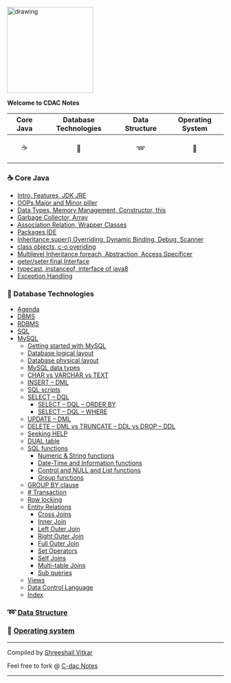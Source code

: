 
<p align="left">

<img src="https://github.com/shreeshailaya/C-DAC-Notes/blob/main/Media/1_logo.jpeg" alt="drawing" width="200"/>
  
<p align="left"><b>Welcome to CDAC Notes</b>
</p>


  
| Core Java | Database Technologies | Data Structure | Operating System |
| --- | --- | ---  | --- | 
| <p align="center"> ☕ | <p align="center"> 💾 | <p align="center"> ➿ | <p align="center"> 🐧 </p> |

### ☕ Core Java

 - [Intro, Features, JDK JRE](https://github.com/shreeshailaya/C-DAC-Notes/tree/main/Core%20Java#core-java--195introfeaturesjdkjre-) 
 - [OOPs,Major and Minor piller](https://github.com/shreeshailaya/C-DAC-Notes/tree/main/Core%20Java#205-oopsmajor-and-minor-piller)
 - [Data Types, Memory Management, Constructor, this](https://github.com/shreeshailaya/C-DAC-Notes/tree/main/Core%20Java#215-data-types-memory-management-constructor-this)
 - [Garbage Collector, Array](https://github.com/shreeshailaya/C-DAC-Notes/tree/main/Core%20Java#225-garbage-collector-array)
 - [Association Relation, Wrapper Classes](https://github.com/shreeshailaya/C-DAC-Notes/tree/main/Core%20Java#2405-association-relation-wrapper-classes)
 - [Packages,IDE](https://github.com/shreeshailaya/C-DAC-Notes/tree/main/Core%20Java#2505-packageside)
 - [Inheritance,super(),Overriding, Dynamic Binding, Debug, Scanner](https://github.com/shreeshailaya/C-DAC-Notes/tree/main/Core%20Java#2605inheritancesuperoverriding-dynamic-binding-debug-scanner)
 - [class objects, c-o overiding](https://github.com/shreeshailaya/C-DAC-Notes/tree/main/Core%20Java#275-class-objects-c-o-overiding)
 - [Multilevel Inheritance,foreach, Abstraction, Access Specificer](https://github.com/shreeshailaya/C-DAC-Notes/tree/main/Core%20Java#285multilevel-inheritanceforeach-abstraction-access-specificer)
 - [geter/seter,final,Interface](https://github.com/shreeshailaya/C-DAC-Notes/tree/main/Core%20Java#295geterseterfinalinterface)
 - [typecast, instanceof, interface of java8](https://github.com/shreeshailaya/C-DAC-Notes/tree/main/Core%20Java#315typecast-instanceof-interface-of-java8)
 - [Exception Handling](https://github.com/shreeshailaya/C-DAC-Notes/tree/main/Core%20Java#exception-handling)
 
### 💾 Database Technologies

 - [Agenda](https://github.com/shreeshailaya/C-DAC-Notes/tree/main/Database%20technologies#agenda) 
 - [DBMS](https://github.com/shreeshailaya/C-DAC-Notes/tree/main/Database%20technologies#dbms)
 - [RDBMS](https://github.com/shreeshailaya/C-DAC-Notes/tree/main/Database%20technologies#rdbms)
 - [SQL](https://github.com/shreeshailaya/C-DAC-Notes/tree/main/Database%20technologies#sql)
 - [MySQL](https://github.com/shreeshailaya/C-DAC-Notes/tree/main/Database%20technologies#mysql)
   - [Getting started with MySQL](https://github.com/shreeshailaya/C-DAC-Notes/tree/main/Database%20technologies#getting-started)
   - [Database logical layout](https://github.com/shreeshailaya/C-DAC-Notes/tree/main/Database%20technologies#database-logical-layout)
   - [Database physical layout](https://github.com/shreeshailaya/C-DAC-Notes/tree/main/Database%20technologies#database-physical-layout)
   - [MySQL data types](https://github.com/shreeshailaya/C-DAC-Notes/tree/main/Database%20technologies#mysql-data-types)
   - [CHAR vs VARCHAR vs TEXT](https://github.com/shreeshailaya/C-DAC-Notes/tree/main/Database%20technologies#char-vs-varchar-vs-text)
   - [INSERT – DML](https://github.com/shreeshailaya/C-DAC-Notes/tree/main/Database%20technologies#insert--dml)
   - [SQL scripts](https://github.com/shreeshailaya/C-DAC-Notes/tree/main/Database%20technologies#sql-scripts)
   - [SELECT – DQL](https://github.com/shreeshailaya/C-DAC-Notes/tree/main/Database%20technologies#select--dql)
     - [SELECT – DQL – ORDER BY](https://github.com/shreeshailaya/C-DAC-Notes/tree/main/Database%20technologies#select--dql--order-by)
     - [SELECT – DQL – WHERE](https://github.com/shreeshailaya/C-DAC-Notes/tree/main/Database%20technologies#select--dql--where)
   - [UPDATE – DML](https://github.com/shreeshailaya/C-DAC-Notes/tree/main/Database%20technologies#update--dml)
   - [DELETE – DML vs TRUNCATE – DDL vs DROP – DDL](https://github.com/shreeshailaya/C-DAC-Notes/tree/main/Database%20technologies#delete--dml-vs-truncate--ddl-vs-drop--ddl)
   - [Seeking HELP](https://github.com/shreeshailaya/C-DAC-Notes/tree/main/Database%20technologies#seeking-help)
   - [DUAL table](https://github.com/shreeshailaya/C-DAC-Notes/tree/main/Database%20technologies#dual-table)
   - [SQL functions](https://github.com/shreeshailaya/C-DAC-Notes/tree/main/Database%20technologies#sql-functions)
     - [Numeric & String functions](https://github.com/shreeshailaya/C-DAC-Notes/tree/main/Database%20technologies#numeric--string-functions)
     - [Date-Time and Information functions](https://github.com/shreeshailaya/C-DAC-Notes/tree/main/Database%20technologies#date-time-and-information-functions)
     - [Control and NULL and List functions](https://github.com/shreeshailaya/C-DAC-Notes/tree/main/Database%20technologies#control-and-null-and-list-functions)
     - [Group functions](https://github.com/shreeshailaya/C-DAC-Notes/tree/main/Database%20technologies#group-functions)
   - [GROUP BY clause](https://github.com/shreeshailaya/C-DAC-Notes/tree/main/Database%20technologies#group-by-clause)
   - [# Transaction](https://github.com/shreeshailaya/C-DAC-Notes/tree/main/Database%20technologies#-transaction)
   - [Row locking](https://github.com/shreeshailaya/C-DAC-Notes/tree/main/Database%20technologies#row-locking)
   - [Entity Relations](https://github.com/shreeshailaya/C-DAC-Notes/tree/main/Database%20technologies#entity-relations)
     - [Cross Joins](https://github.com/shreeshailaya/C-DAC-Notes/tree/main/Database%20technologies#cross-joins)
     - [Inner Join](https://github.com/shreeshailaya/C-DAC-Notes/tree/main/Database%20technologies#inner-join)
     - [Left Outer Join](https://github.com/shreeshailaya/C-DAC-Notes/tree/main/Database%20technologies#left-outer-join)
     - [Right Outer Join](https://github.com/shreeshailaya/C-DAC-Notes/tree/main/Database%20technologies#right-outer-join)
     - [Full Outer Join](https://github.com/shreeshailaya/C-DAC-Notes/tree/main/Database%20technologies#full-outer-join)
     - [Set Operators](https://github.com/shreeshailaya/C-DAC-Notes/tree/main/Database%20technologies#set-operators)
     - [Self Joins](https://github.com/shreeshailaya/C-DAC-Notes/tree/main/Database%20technologies#self-joins)
     - [Multi-table Joins](https://github.com/shreeshailaya/C-DAC-Notes/tree/main/Database%20technologies#multi-table-joins)
     - [Sub queries](https://github.com/shreeshailaya/C-DAC-Notes/tree/main/Database%20technologies#sub-queries)
   - [Views](https://github.com/shreeshailaya/C-DAC-Notes/tree/main/Database%20technologies#views)
   - [Data Control Language](https://github.com/shreeshailaya/C-DAC-Notes/tree/main/Database%20technologies#data-control-language)
   - [Index](https://github.com/shreeshailaya/C-DAC-Notes/tree/main/Database%20technologies#index)

### ➿ [Data Structure](https://github.com/shreeshailaya/C-DAC-Notes/tree/main/Data%20structure)  

### 🐧 [Operating system](https://github.com/shreeshailaya/C-DAC-Notes/tree/main/Operating%20system)  


***

Compiled by [Shreeshail Vitkar](https://github.com/shreeshailaya)

Feel free to fork @ [C-dac Notes](https://github.com/shreeshailaya/c-dac)

***
